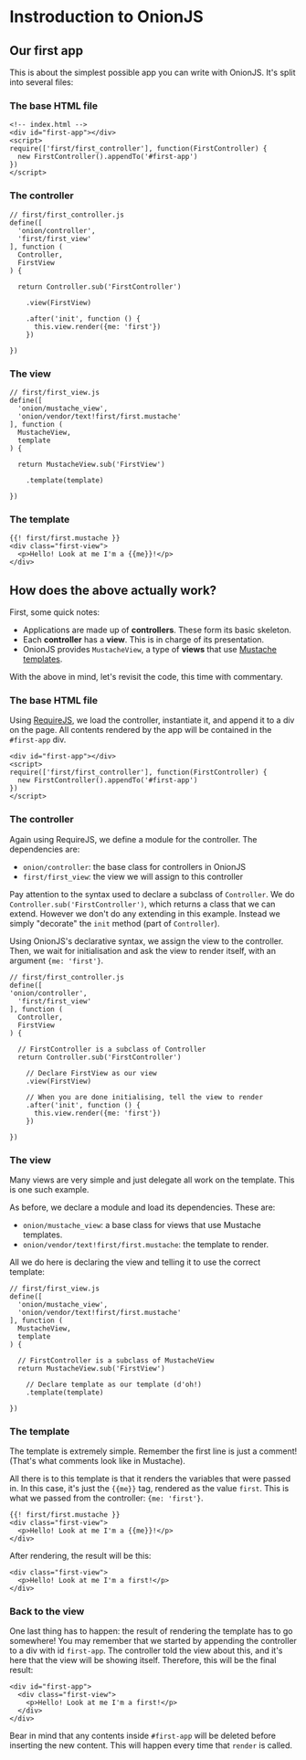 # Instroduction to OnionJS

## Our first app

This is about the simplest possible app you can write with OnionJS. It's split into several files:

### The base HTML file

    <!-- index.html -->
    <div id="first-app"></div>
    <script>
    require(['first/first_controller'], function(FirstController) {
      new FirstController().appendTo('#first-app')
    })
    </script>

### The controller

    // first/first_controller.js
    define([
      'onion/controller',
      'first/first_view'
    ], function (
      Controller,
      FirstView
    ) {

      return Controller.sub('FirstController')

        .view(FirstView)

        .after('init', function () {
          this.view.render({me: 'first'})
        })

    })

### The view

    // first/first_view.js
    define([
      'onion/mustache_view',
      'onion/vendor/text!first/first.mustache'
    ], function (
      MustacheView,
      template
    ) {

      return MustacheView.sub('FirstView')

        .template(template)

    })

### The template

    {{! first/first.mustache }}
    <div class="first-view">
      <p>Hello! Look at me I'm a {{me}}!</p>
    </div>

## How does the above actually work?

First, some quick notes:

* Applications are made up of **controllers**. These form its basic skeleton.
* Each **controller** has a **view**. This is in charge of its presentation.
* OnionJS provides `MustacheView`, a type of **views** that use [Mustache templates](http://mustache.github.io/).

With the above in mind, let's revisit the code, this time with commentary.

### The base HTML file

Using [RequireJS](http://requirejs.org), we load the controller, instantiate it, and append it to a div on the page. All contents rendered by the app will be contained in the `#first-app` div.

    <div id="first-app"></div>
    <script>
    require(['first/first_controller'], function(FirstController) {
      new FirstController().appendTo('#first-app')
    })
    </script>

### The controller

Again using RequireJS, we define a module for the controller. The dependencies are:

* `onion/controller`: the base class for controllers in OnionJS
* `first/first_view`: the view we will assign to this controller

Pay attention to the syntax used to declare a subclass of `Controller`. We do `Controller.sub('FirstController')`, which returns a class that we can extend. However we don't do any extending in this example. Instead we simply "decorate" the `init` method (part of `Controller`).

Using OnionJS's declarative syntax, we assign the view to the controller. Then, we wait for initialisation and ask the view to render itself, with an argument `{me: 'first'}`.


    // first/first_controller.js
    define([
    'onion/controller',
      'first/first_view'
    ], function (
      Controller,
      FirstView
    ) {

      // FirstController is a subclass of Controller
      return Controller.sub('FirstController')

        // Declare FirstView as our view
        .view(FirstView)

        // When you are done initialising, tell the view to render
        .after('init', function () {
          this.view.render({me: 'first'})
        })

    })

### The view

Many views are very simple and just delegate all work on the template. This is one such example.

As before, we declare a module and load its dependencies. These are:

* `onion/mustache_view`: a base class for views that use Mustache templates.
* `onion/vendor/text!first/first.mustache`: the template to render.

All we do here is declaring the view and telling it to use the correct template:

    // first/first_view.js
    define([
      'onion/mustache_view',
      'onion/vendor/text!first/first.mustache'
    ], function (
      MustacheView,
      template
    ) {

      // FirstController is a subclass of MustacheView
      return MustacheView.sub('FirstView')

        // Declare template as our template (d'oh!)
        .template(template)

    })

### The template

The template is extremely simple. Remember the first line is just a comment! (That's what comments look like in Mustache).

All there is to this template is that it renders the variables that were passed in. In this case, it's just the `{{me}}` tag, rendered as the value `first`. This is what we passed from the controller: `{me: 'first'}`.

    {{! first/first.mustache }}
    <div class="first-view">
      <p>Hello! Look at me I'm a {{me}}!</p>
    </div>

After rendering, the result will be this:

    <div class="first-view">
      <p>Hello! Look at me I'm a first!</p>
    </div>

### Back to the view

One last thing has to happen: the result of rendering the template has to go somewhere! You may remember that we started by appending the controller to a div with id `first-app`. The controller told the view about this, and it's here that the view will be showing itself. Therefore, this will be the final result:

    <div id="first-app">
      <div class="first-view">
        <p>Hello! Look at me I'm a first!</p>
      </div>
    </div>

Bear in mind that any contents inside `#first-app` will be deleted before inserting the new content. This will happen every time that `render` is called.